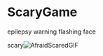# ScaryGame
epilepsy warning flashing face 


scary![AfraidScaredGIF](https://github.com/musembidavid/ScaryGame/assets/134758464/4b6436c3-d75d-4825-82b0-352ef8c1f783)

